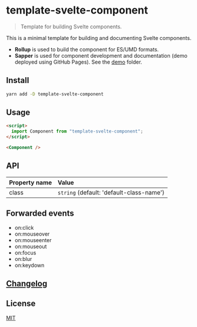 # template-svelte-component

<!--
[![NPM][npm]][npm-url]
[![Build][build]][build-badge]
-->

> Template for building Svelte components.

This is a minimal template for building and documenting Svelte components.

- **Rollup** is used to build the component for ES/UMD formats.
- **Sapper** is used for component development and documentation (demo deployed using GitHub Pages). See the [demo](demo) folder.

## Install

```bash
yarn add -D template-svelte-component
```

## Usage

```html
<script>
  import Component from "template-svelte-component";
</script>

<Component />
```

## API

| Property name | Value                                    |
| :------------ | :--------------------------------------- |
| class         | `string` (default: 'default-class-name') |

## Forwarded events

- on:click
- on:mouseover
- on:mouseenter
- on:mouseout
- on:focus
- on:blur
- on:keydown

## [Changelog](CHANGELOG.md)

## License

[MIT](LICENSE)

[npm]: https://img.shields.io/npm/v/template-svelte-component.svg?color=blue
[npm-url]: https://npmjs.com/package/template-svelte-component
[build]: https://travis-ci.com/metonym/template-svelte-component.svg?branch=master
[build-badge]: https://travis-ci.com/metonym/template-svelte-component
